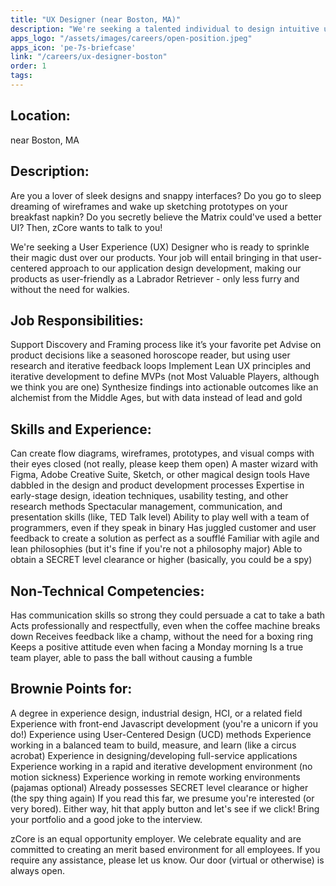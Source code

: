 ```yaml
---
title: "UX Designer (near Boston, MA)"
description: "We're seeking a talented individual to design intuitive user experiences, balance customer feedback, collaborate with a diverse programming team, and wield design tools like Figma and Adobe Creative Suite with finesse."
apps_logo: "/assets/images/careers/open-position.jpeg"
apps_icon: 'pe-7s-briefcase'
link: "/careers/ux-designer-boston"
order: 1
tags:
---
```


## Location: 

near Boston, MA

## Description:

Are you a lover of sleek designs and snappy interfaces? Do you go to sleep dreaming of wireframes and wake up sketching prototypes on your breakfast napkin? Do you secretly believe the Matrix could've used a better UI? Then, zCore wants to talk to you!

We're seeking a User Experience (UX) Designer who is ready to sprinkle their magic dust over our products. Your job will entail bringing in that user-centered approach to our application design development, making our products as user-friendly as a Labrador Retriever - only less furry and without the need for walkies.

## Job Responsibilities:

Support Discovery and Framing process like it’s your favorite pet
Advise on product decisions like a seasoned horoscope reader, but using user research and iterative feedback loops
Implement Lean UX principles and iterative development to define MVPs (not Most Valuable Players, although we think you are one)
Synthesize findings into actionable outcomes like an alchemist from the Middle Ages, but with data instead of lead and gold
## Skills and Experience:

Can create flow diagrams, wireframes, prototypes, and visual comps with their eyes closed (not really, please keep them open)
A master wizard with Figma, Adobe Creative Suite, Sketch, or other magical design tools
Have dabbled in the design and product development processes
Expertise in early-stage design, ideation techniques, usability testing, and other research methods
Spectacular management, communication, and presentation skills (like, TED Talk level)
Ability to play well with a team of programmers, even if they speak in binary
Has juggled customer and user feedback to create a solution as perfect as a soufflé
Familiar with agile and lean philosophies (but it's fine if you're not a philosophy major)
Able to obtain a SECRET level clearance or higher (basically, you could be a spy)
## Non-Technical Competencies:

Has communication skills so strong they could persuade a cat to take a bath
Acts professionally and respectfully, even when the coffee machine breaks down
Receives feedback like a champ, without the need for a boxing ring
Keeps a positive attitude even when facing a Monday morning
Is a true team player, able to pass the ball without causing a fumble
## Brownie Points for:

A degree in experience design, industrial design, HCI, or a related field
Experience with front-end Javascript development (you're a unicorn if you do!)
Experience using User-Centered Design (UCD) methods
Experience working in a balanced team to build, measure, and learn (like a circus acrobat)
Experience in designing/developing full-service applications
Experience working in a rapid and iterative development environment (no motion sickness)
Experience working in remote working environments (pajamas optional)
Already possesses SECRET level clearance or higher (the spy thing again)
If you read this far, we presume you're interested (or very bored). Either way, hit that apply button and let's see if we click! Bring your portfolio and a good joke to the interview.

zCore is an equal opportunity employer. We celebrate equality and are committed to creating an merit based environment for all employees. If you require any assistance, please let us know. Our door (virtual or otherwise) is always open.